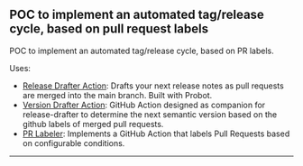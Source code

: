 ## POC to implement an automated tag/release cycle, based on pull request labels

POC to implement an automated tag/release cycle, based on PR labels.

Uses:

- [Release Drafter Action](https://github.com/release-drafter/release-drafter): Drafts your next release notes as pull requests are merged into the main branch. Built with Probot.
- [Version Drafter Action](https://github.com/patrickjahns/version-drafter-action): GitHub Action designed as companion for release-drafter to determine the next semantic version based on the github labels of merged pull requests.
- [PR Labeler](https://github.com/srvaroa/labeler): Implements a GitHub Action that labels Pull Requests based on configurable conditions.
---
